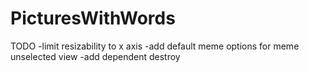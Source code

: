 PicturesWithWords
=================
TODO
-limit resizability to x axis
-add default meme options for meme unselected view
-add dependent destroy
